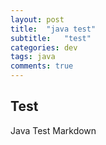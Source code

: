 ```yaml
---
layout: post
title:  "java test"
subtitle:   "test"
categories: dev
tags: java 
comments: true
---
```



## Test

Java
Test
Markdown
